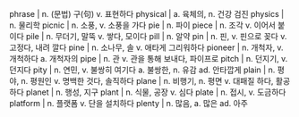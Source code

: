 phrase	| n. (문법) 구(句) v. 표현하다
physical	| a. 육체의, n. 건강 검진
physics	| n. 물리학
picnic	| n. 소풍, v. 소풍을 가다
pie	| n. 파이
piece	| n. 조각 v. 이어서 붙이다
pile	| n. 무더기, 말뚝 v. 쌓다, 모이다
pill	| n. 알약
pin	| n. 핀, v. 핀으로 꽂다 v. 고정다, 내려 깔다
pine	| n. 소나무, 솔 v. 애타게 그리워하다
pioneer	| n. 개척자, v. 개척하다 a. 개척자의
pipe	| n. 관 v. 관을 통해 보내다, 파이프로
pitch	| n. 던지기, v. 던지다
pity	| n. 연민, v. 불쌍히 여기다 a. 불쌍한, n. 유감 ad. 안타깝게
plain	| n. 평야, n. 평원인 v. 명백한 것다, 솔직하다
plane	| n. 비행기, n. 평면 v. 대패질 하다, 활공하다
planet	| n. 행성, 지구
plant	| n. 식물, 공장 v. 심다
plate	| n. 접시, v. 도금하다
platform	| n. 플랫폼 v. 단을 설치하다
plenty	| n. 많음, a. 많은 ad. 아주
